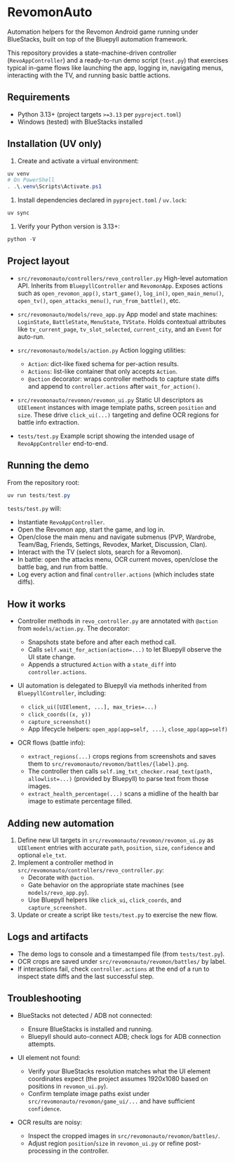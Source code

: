 # RevomonAuto

Automation helpers for the Revomon Android game running under BlueStacks, built on top of the Bluepyll automation framework.

This repository provides a state-machine-driven controller (`RevoAppController`) and a ready-to-run demo script (`test.py`) that exercises typical in-game flows like launching the app, logging in, navigating menus, interacting with the TV, and running basic battle actions.

## Requirements

- Python 3.13+ (project targets `>=3.13` per `pyproject.toml`)
- Windows (tested) with BlueStacks installed

## Installation (UV only)

1. Create and activate a virtual environment:

```powershell
uv venv
# On PowerShell
. .\.venv\Scripts\Activate.ps1
```

1. Install dependencies declared in `pyproject.toml` / `uv.lock`:

```powershell
uv sync
```

1. Verify your Python version is 3.13+:

```powershell
python -V
```

## Project layout

- `src/revomonauto/controllers/revo_controller.py`
   High-level automation API. Inherits from `BluepyllController` and `RevomonApp`. Exposes actions such as `open_revomon_app()`, `start_game()`, `log_in()`, `open_main_menu()`, `open_tv()`, `open_attacks_menu()`, `run_from_battle()`, etc.

- `src/revomonauto/models/revo_app.py`
  App model and state machines: `LoginState`, `BattleState`, `MenuState`, `TVState`. Holds contextual attributes like `tv_current_page`, `tv_slot_selected`, `current_city`, and an `Event` for auto-run.

- `src/revomonauto/models/action.py`
  Action logging utilities:
  - `Action`: dict-like fixed schema for per-action results.
  - `Actions`: list-like container that only accepts `Action`.
  - `@action` decorator: wraps controller methods to capture state diffs and append to `controller.actions` after `wait_for_action()`.

- `src/revomonauto/revomon/revomon_ui.py`
  Static UI descriptors as `UIElement` instances with image template paths, screen `position` and `size`. These drive `click_ui(...)` targeting and define OCR regions for battle info extraction.

- `tests/test.py`
  Example script showing the intended usage of `RevoAppController` end-to-end.

## Running the demo

From the repository root:

```powershell
uv run tests/test.py
```

`tests/test.py` will:

- Instantiate `RevoAppController`.
- Open the Revomon app, start the game, and log in.
- Open/close the main menu and navigate submenus (PVP, Wardrobe, Team/Bag, Friends, Settings, Revodex, Market, Discussion, Clan).
- Interact with the TV (select slots, search for a Revomon).
- In battle: open the attacks menu, OCR current moves, open/close the battle bag, and run from battle.
- Log every action and final `controller.actions` (which includes state diffs).

## How it works

- Controller methods in `revo_controller.py` are annotated with `@action` from `models/action.py`. The decorator:
  - Snapshots state before and after each method call.
  - Calls `self.wait_for_action(action=...)` to let Bluepyll observe the UI state change.
  - Appends a structured `Action` with a `state_diff` into `controller.actions`.

- UI automation is delegated to Bluepyll via methods inherited from `BluepyllController`, including:
  - `click_ui([UIElement, ...], max_tries=...)`
  - `click_coords((x, y))`
  - `capture_screenshot()`
  - App lifecycle helpers: `open_app(app=self, ...)`, `close_app(app=self)`

- OCR flows (battle info):
  - `extract_regions(...)` crops regions from screenshots and saves them to `src/revomonauto/revomon/battles/{label}.png`.
  - The controller then calls `self.img_txt_checker.read_text(path, allowlist=...)` (provided by Bluepyll) to parse text from those images.
  - `extract_health_percentage(...)` scans a midline of the health bar image to estimate percentage filled.

## Adding new automation

1. Define new UI targets in `src/revomonauto/revomon/revomon_ui.py` as `UIElement` entries with accurate `path`, `position`, `size`, `confidence` and optional `ele_txt`.
2. Implement a controller method in `src/revomonauto/controllers/revo_controller.py`:
   - Decorate with `@action`.
   - Gate behavior on the appropriate state machines (see `models/revo_app.py`).
   - Use Bluepyll helpers like `click_ui`, `click_coords`, and `capture_screenshot`.
3. Update or create a script like `tests/test.py` to exercise the new flow.

## Logs and artifacts

- The demo logs to console and a timestamped file (from `tests/test.py`).
- OCR crops are saved under `src/revomonauto/revomon/battles/` by label.
- If interactions fail, check `controller.actions` at the end of a run to inspect state diffs and the last successful step.

## Troubleshooting

- BlueStacks not detected / ADB not connected:
  - Ensure BlueStacks is installed and running.
  - Bluepyll should auto-connect ADB; check logs for ADB connection attempts.

- UI element not found:
  - Verify your BlueStacks resolution matches what the UI element coordinates expect (the project assumes 1920x1080 based on positions in `revomon_ui.py`).
  - Confirm template image paths exist under `src/revomonauto/revomon/game_ui/...` and have sufficient `confidence`.

- OCR results are noisy:
  - Inspect the cropped images in `src/revomonauto/revomon/battles/`.
  - Adjust region `position`/`size` in `revomon_ui.py` or refine post-processing in the controller.
